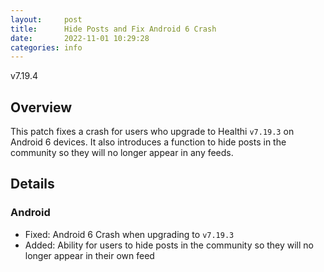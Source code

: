 ```yaml
---
layout:     post
title:      Hide Posts and Fix Android 6 Crash
date:       2022-11-01 10:29:28
categories: info
---
```


v7.19.4

## Overview
This patch fixes a crash for users who upgrade to Healthi `v7.19.3` on Android 6 devices. It also introduces a function to hide posts in the community so they will no longer appear in any feeds.

## Details

### Android
* Fixed: Android 6 Crash when upgrading to `v7.19.3`
* Added: Ability for users to hide posts in the community so they will no longer appear in their own feed
